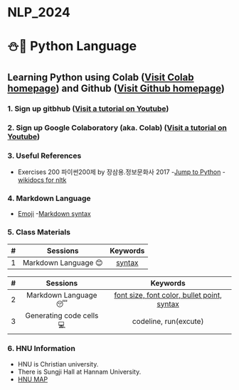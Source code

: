 # NLP_2024
# ⛄🐼  **Python Language**

## **Learning Python** using **Colab** ([Visit Colab homepage](https://colab.research.google.com/?utm_source=scs-index)) and **Github** ([Visit Github homepage](https://github.com/))

### **1. Sign up gitbhub** ([Visit a tutorial on Youtube](https://www.youtube.com/watch?v=c-NikCpec7U))

### **2. Sign up Google Colaboratory** (aka. Colab) ([Visit a tutorial on Youtube]([https://www.youtube.com/watch?v=2X_EU18OeYM))

### **3. Useful References**
- Exercises 200 파이썬200제 by 장삼용.정보문화사 2017
-[Jump to Python](https://colab.research.google.com/corgiredirector?site=https%3A%2F%2Fwikidocs.net%2Fbook%2F1)
-[wikidocs for nltk](https://colab.research.google.com/corgiredirector?site=https%3A%2F%2Fwikidocs.net%2F21667)

### **4. Markdown Language**
- [Emoji](https://colab.research.google.com/corgiredirector?site=https%3A%2F%2Fgist.github.com%2Frxaviers%2F7360908)
-[Markdown syntax](https://colab.research.google.com/corgiredirector?site=https%3A%2F%2Fwww.markdownguide.org%2Fbasic-syntax%2F)

### **5. Class Materials**
| # | Sessions | Keywords |
|:--:|:--:|:--:|
| 1 | Markdown Language 😊  | [syntax](https://github.com/ms624atyale/NLP_2024/blob/main/0_MarkDown4README_md.ipynb) |
>
| # | Sessions | Keywords |
|:--:|:--:|:--:|
| 2 | Markdown Language 😴| [font size, font color, bullet point,  syntax](https://github.com/ms624atyale/NLP_2024/blob/main/0_MarkDown4README_md.ipynb) |
|3| Generating code cells💻 | codeline, run(excute)|


### **6. HNU Information**
- HNU is Christian university.
- There is Sungji Hall at Hannam University.
- [HNU MAP](https://www.hannam.ac.kr/data/building.html)
